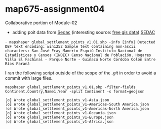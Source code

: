 # map675-assignment04

Collaborative portion of Module-02

- adding poit data from [Sedac](http://sedac.ciesin.columbia.edu/data/set/grump-v1-settlement-points-rev01/data-download) (interesting source: [free gis data](https://gisgeography.com/best-free-gis-data-sources-raster-vector/)) [SEDAC](http://sedac.ciesin.columbia.edu/downloads/data/grump-v1/grump-v1-settlement-points-rev01/grump-v1-settlement-points-rev01-shp.zipgrump-v1-settlement-points-rev01-shp.zip)

-``` mapshaper global_settlement_points_v1.01.shp -info
[info] Detected DBF text encoding: win1252
Sample text containing non-ascii characters:
  San José
  Fray Mamerto Esquiú
  Instituto Nacional de Estadísticas y Censos (INDEC)
  Censo Nacional de Población, Hogares
  Villa El Fachinal - Parque Norte - Guiñazú Norte
  Córdoba
  Colón
  Entre Ríos
  Paraná```

I ran the following script outside of the scope of the _.git_ in order to avoid a commit with large files.  

`mapshaper global_settlement_points_v1.01.shp -filter-fields Continent,Country,Name1,Year -split Continent -o format=geojson`

```
[o] Wrote global_settlement_points_v1-Asia.json
[o] Wrote global_settlement_points_v1-Americas-South America.json
[o] Wrote global_settlement_points_v1-Americas-North America.json
[o] Wrote global_settlement_points_v1-Oceania.json
[o] Wrote global_settlement_points_v1-Europe.json
[o] Wrote global_settlement_points_v1-Africa.json
```

